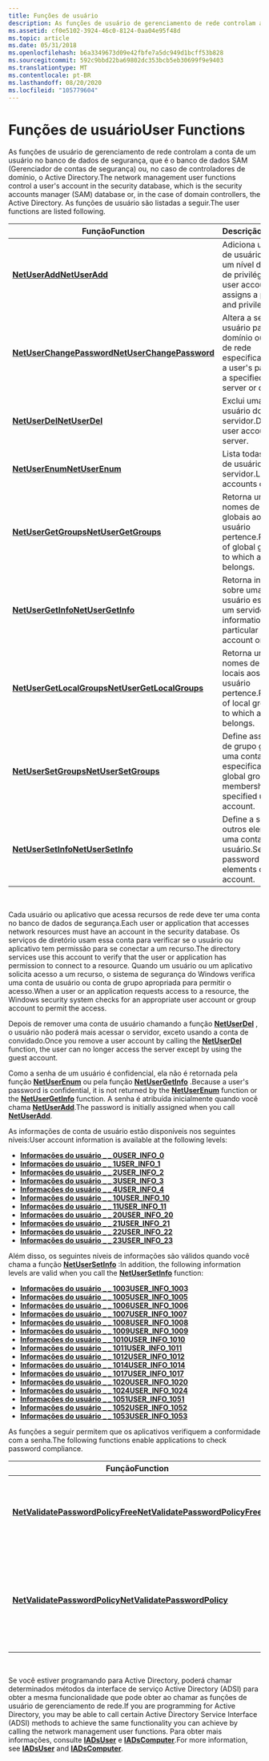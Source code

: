 ```yaml
---
title: Funções de usuário
description: As funções de usuário de gerenciamento de rede controlam a conta de um usuário no banco de dados de segurança, que é o banco de dados SAM (Gerenciador de contas de segurança) ou, no caso de controladores de domínio, o Active Directory. As funções de usuário são listadas a seguir.
ms.assetid: cf0e5102-3924-46c0-8124-0aa04e95f48d
ms.topic: article
ms.date: 05/31/2018
ms.openlocfilehash: b6a3349673d09e42fbfe7a5dc949d1bcff53b828
ms.sourcegitcommit: 592c9bbd22ba69802dc353bcb5eb30699f9e9403
ms.translationtype: MT
ms.contentlocale: pt-BR
ms.lasthandoff: 08/20/2020
ms.locfileid: "105779604"
---
```

# <a name="user-functions"></a><span data-ttu-id="511ca-104">Funções de usuário</span><span class="sxs-lookup"><span data-stu-id="511ca-104">User Functions</span></span>

<span data-ttu-id="511ca-105">As funções de usuário de gerenciamento de rede controlam a conta de um usuário no banco de dados de segurança, que é o banco de dados SAM (Gerenciador de contas de segurança) ou, no caso de controladores de domínio, o Active Directory.</span><span class="sxs-lookup"><span data-stu-id="511ca-105">The network management user functions control a user's account in the security database, which is the security accounts manager (SAM) database or, in the case of domain controllers, the Active Directory.</span></span> <span data-ttu-id="511ca-106">As funções de usuário são listadas a seguir.</span><span class="sxs-lookup"><span data-stu-id="511ca-106">The user functions are listed following.</span></span>



| <span data-ttu-id="511ca-107">Função</span><span class="sxs-lookup"><span data-stu-id="511ca-107">Function</span></span>                                               | <span data-ttu-id="511ca-108">Descrição</span><span class="sxs-lookup"><span data-stu-id="511ca-108">Description</span></span>                                                         |
|--------------------------------------------------------|---------------------------------------------------------------------|
| [<span data-ttu-id="511ca-109">**NetUserAdd**</span><span class="sxs-lookup"><span data-stu-id="511ca-109">**NetUserAdd**</span></span>](/windows/desktop/api/Lmaccess/nf-lmaccess-netuseradd)                       | <span data-ttu-id="511ca-110">Adiciona uma conta de usuário e atribui um nível de senha e de privilégio.</span><span class="sxs-lookup"><span data-stu-id="511ca-110">Adds a user account and assigns a password and privilege level.</span></span>     |
| [<span data-ttu-id="511ca-111">**NetUserChangePassword**</span><span class="sxs-lookup"><span data-stu-id="511ca-111">**NetUserChangePassword**</span></span>](/windows/desktop/api/Lmaccess/nf-lmaccess-netuserchangepassword) | <span data-ttu-id="511ca-112">Altera a senha de um usuário para um domínio ou servidor de rede especificado.</span><span class="sxs-lookup"><span data-stu-id="511ca-112">Changes a user's password for a specified network server or domain.</span></span> |
| [<span data-ttu-id="511ca-113">**NetUserDel**</span><span class="sxs-lookup"><span data-stu-id="511ca-113">**NetUserDel**</span></span>](/windows/desktop/api/Lmaccess/nf-lmaccess-netuserdel)                       | <span data-ttu-id="511ca-114">Exclui uma conta de usuário do servidor.</span><span class="sxs-lookup"><span data-stu-id="511ca-114">Deletes a user account from the server.</span></span>                             |
| [<span data-ttu-id="511ca-115">**NetUserEnum**</span><span class="sxs-lookup"><span data-stu-id="511ca-115">**NetUserEnum**</span></span>](/windows/desktop/api/Lmaccess/nf-lmaccess-netuserenum)                     | <span data-ttu-id="511ca-116">Lista todas as contas de usuário em um servidor.</span><span class="sxs-lookup"><span data-stu-id="511ca-116">Lists all user accounts on a server.</span></span>                                |
| [<span data-ttu-id="511ca-117">**NetUserGetGroups**</span><span class="sxs-lookup"><span data-stu-id="511ca-117">**NetUserGetGroups**</span></span>](/windows/desktop/api/Lmaccess/nf-lmaccess-netusergetgroups)           | <span data-ttu-id="511ca-118">Retorna uma lista de nomes de grupos globais aos quais um usuário pertence.</span><span class="sxs-lookup"><span data-stu-id="511ca-118">Returns a list of global group names to which a user belongs.</span></span>       |
| [<span data-ttu-id="511ca-119">**NetUserGetInfo**</span><span class="sxs-lookup"><span data-stu-id="511ca-119">**NetUserGetInfo**</span></span>](/windows/desktop/api/Lmaccess/nf-lmaccess-netusergetinfo)               | <span data-ttu-id="511ca-120">Retorna informações sobre uma conta de usuário específica em um servidor.</span><span class="sxs-lookup"><span data-stu-id="511ca-120">Returns information about a particular user account on a server.</span></span>    |
| [<span data-ttu-id="511ca-121">**NetUserGetLocalGroups**</span><span class="sxs-lookup"><span data-stu-id="511ca-121">**NetUserGetLocalGroups**</span></span>](/windows/desktop/api/Lmaccess/nf-lmaccess-netusergetlocalgroups) | <span data-ttu-id="511ca-122">Retorna uma lista de nomes de grupos locais aos quais um usuário pertence.</span><span class="sxs-lookup"><span data-stu-id="511ca-122">Returns a list of local group names to which a user belongs.</span></span>        |
| [<span data-ttu-id="511ca-123">**NetUserSetGroups**</span><span class="sxs-lookup"><span data-stu-id="511ca-123">**NetUserSetGroups**</span></span>](/windows/desktop/api/Lmaccess/nf-lmaccess-netusersetgroups)           | <span data-ttu-id="511ca-124">Define associações de grupo global para uma conta de usuário especificada.</span><span class="sxs-lookup"><span data-stu-id="511ca-124">Sets global group memberships for a specified user account.</span></span>         |
| [<span data-ttu-id="511ca-125">**NetUserSetInfo**</span><span class="sxs-lookup"><span data-stu-id="511ca-125">**NetUserSetInfo**</span></span>](/windows/desktop/api/Lmaccess/nf-lmaccess-netusersetinfo)               | <span data-ttu-id="511ca-126">Define a senha e outros elementos de uma conta de usuário.</span><span class="sxs-lookup"><span data-stu-id="511ca-126">Sets the password and other elements of a user account.</span></span>             |



 

<span data-ttu-id="511ca-127">Cada usuário ou aplicativo que acessa recursos de rede deve ter uma conta no banco de dados de segurança.</span><span class="sxs-lookup"><span data-stu-id="511ca-127">Each user or application that accesses network resources must have an account in the security database.</span></span> <span data-ttu-id="511ca-128">Os serviços de diretório usam essa conta para verificar se o usuário ou aplicativo tem permissão para se conectar a um recurso.</span><span class="sxs-lookup"><span data-stu-id="511ca-128">The directory services use this account to verify that the user or application has permission to connect to a resource.</span></span> <span data-ttu-id="511ca-129">Quando um usuário ou um aplicativo solicita acesso a um recurso, o sistema de segurança do Windows verifica uma conta de usuário ou conta de grupo apropriada para permitir o acesso.</span><span class="sxs-lookup"><span data-stu-id="511ca-129">When a user or an application requests access to a resource, the Windows security system checks for an appropriate user account or group account to permit the access.</span></span>

<span data-ttu-id="511ca-130">Depois de remover uma conta de usuário chamando a função [**NetUserDel**](/windows/desktop/api/Lmaccess/nf-lmaccess-netuserdel) , o usuário não poderá mais acessar o servidor, exceto usando a conta de convidado.</span><span class="sxs-lookup"><span data-stu-id="511ca-130">Once you remove a user account by calling the [**NetUserDel**](/windows/desktop/api/Lmaccess/nf-lmaccess-netuserdel) function, the user can no longer access the server except by using the guest account.</span></span>

<span data-ttu-id="511ca-131">Como a senha de um usuário é confidencial, ela não é retornada pela função [**NetUserEnum**](/windows/desktop/api/Lmaccess/nf-lmaccess-netuserenum) ou pela função [**NetUserGetInfo**](/windows/desktop/api/Lmaccess/nf-lmaccess-netusergetinfo) .</span><span class="sxs-lookup"><span data-stu-id="511ca-131">Because a user's password is confidential, it is not returned by the [**NetUserEnum**](/windows/desktop/api/Lmaccess/nf-lmaccess-netuserenum) function or the [**NetUserGetInfo**](/windows/desktop/api/Lmaccess/nf-lmaccess-netusergetinfo) function.</span></span> <span data-ttu-id="511ca-132">A senha é atribuída inicialmente quando você chama [**NetUserAdd**](/windows/desktop/api/Lmaccess/nf-lmaccess-netuseradd).</span><span class="sxs-lookup"><span data-stu-id="511ca-132">The password is initially assigned when you call [**NetUserAdd**](/windows/desktop/api/Lmaccess/nf-lmaccess-netuseradd).</span></span>

<span data-ttu-id="511ca-133">As informações de conta de usuário estão disponíveis nos seguintes níveis:</span><span class="sxs-lookup"><span data-stu-id="511ca-133">User account information is available at the following levels:</span></span>

-   [<span data-ttu-id="511ca-134">**Informações do usuário \_ \_ 0**</span><span class="sxs-lookup"><span data-stu-id="511ca-134">**USER\_INFO\_0**</span></span>](/windows/desktop/api/Lmaccess/ns-lmaccess-user_info_0)
-   [<span data-ttu-id="511ca-135">**Informações do usuário \_ \_ 1**</span><span class="sxs-lookup"><span data-stu-id="511ca-135">**USER\_INFO\_1**</span></span>](/windows/desktop/api/Lmaccess/ns-lmaccess-user_info_1)
-   [<span data-ttu-id="511ca-136">**Informações do usuário \_ \_ 2**</span><span class="sxs-lookup"><span data-stu-id="511ca-136">**USER\_INFO\_2**</span></span>](/windows/desktop/api/Lmaccess/ns-lmaccess-user_info_2)
-   [<span data-ttu-id="511ca-137">**Informações do usuário \_ \_ 3**</span><span class="sxs-lookup"><span data-stu-id="511ca-137">**USER\_INFO\_3**</span></span>](/windows/desktop/api/Lmaccess/ns-lmaccess-user_info_3)
-   [<span data-ttu-id="511ca-138">**Informações do usuário \_ \_ 4**</span><span class="sxs-lookup"><span data-stu-id="511ca-138">**USER\_INFO\_4**</span></span>](/windows/desktop/api/Lmaccess/ns-lmaccess-user_info_4)
-   [<span data-ttu-id="511ca-139">**Informações do usuário \_ \_ 10**</span><span class="sxs-lookup"><span data-stu-id="511ca-139">**USER\_INFO\_10**</span></span>](/windows/desktop/api/Lmaccess/ns-lmaccess-user_info_10)
-   [<span data-ttu-id="511ca-140">**Informações do usuário \_ \_ 11**</span><span class="sxs-lookup"><span data-stu-id="511ca-140">**USER\_INFO\_11**</span></span>](/windows/desktop/api/Lmaccess/ns-lmaccess-user_info_11)
-   [<span data-ttu-id="511ca-141">**Informações do usuário \_ \_ 20**</span><span class="sxs-lookup"><span data-stu-id="511ca-141">**USER\_INFO\_20**</span></span>](/windows/desktop/api/Lmaccess/ns-lmaccess-user_info_20)
-   [<span data-ttu-id="511ca-142">**Informações do usuário \_ \_ 21**</span><span class="sxs-lookup"><span data-stu-id="511ca-142">**USER\_INFO\_21**</span></span>](/windows/desktop/api/Lmaccess/ns-lmaccess-user_info_21)
-   [<span data-ttu-id="511ca-143">**Informações do usuário \_ \_ 22**</span><span class="sxs-lookup"><span data-stu-id="511ca-143">**USER\_INFO\_22**</span></span>](/windows/desktop/api/Lmaccess/ns-lmaccess-user_info_22)
-   [<span data-ttu-id="511ca-144">**Informações do usuário \_ \_ 23**</span><span class="sxs-lookup"><span data-stu-id="511ca-144">**USER\_INFO\_23**</span></span>](/windows/desktop/api/Lmaccess/ns-lmaccess-user_info_23)

<span data-ttu-id="511ca-145">Além disso, os seguintes níveis de informações são válidos quando você chama a função [**NetUserSetInfo**](/windows/desktop/api/Lmaccess/nf-lmaccess-netusersetinfo) :</span><span class="sxs-lookup"><span data-stu-id="511ca-145">In addition, the following information levels are valid when you call the [**NetUserSetInfo**](/windows/desktop/api/Lmaccess/nf-lmaccess-netusersetinfo) function:</span></span>

-   [<span data-ttu-id="511ca-146">**Informações do usuário \_ \_ 1003**</span><span class="sxs-lookup"><span data-stu-id="511ca-146">**USER\_INFO\_1003**</span></span>](/windows/desktop/api/Lmaccess/ns-lmaccess-user_info_1003)
-   [<span data-ttu-id="511ca-147">**Informações do usuário \_ \_ 1005**</span><span class="sxs-lookup"><span data-stu-id="511ca-147">**USER\_INFO\_1005**</span></span>](/windows/desktop/api/Lmaccess/ns-lmaccess-user_info_1005)
-   [<span data-ttu-id="511ca-148">**Informações do usuário \_ \_ 1006**</span><span class="sxs-lookup"><span data-stu-id="511ca-148">**USER\_INFO\_1006**</span></span>](/windows/desktop/api/Lmaccess/ns-lmaccess-user_info_1006)
-   [<span data-ttu-id="511ca-149">**Informações do usuário \_ \_ 1007**</span><span class="sxs-lookup"><span data-stu-id="511ca-149">**USER\_INFO\_1007**</span></span>](/windows/desktop/api/Lmaccess/ns-lmaccess-user_info_1007)
-   [<span data-ttu-id="511ca-150">**Informações do usuário \_ \_ 1008**</span><span class="sxs-lookup"><span data-stu-id="511ca-150">**USER\_INFO\_1008**</span></span>](/windows/desktop/api/Lmaccess/ns-lmaccess-user_info_1008)
-   [<span data-ttu-id="511ca-151">**Informações do usuário \_ \_ 1009**</span><span class="sxs-lookup"><span data-stu-id="511ca-151">**USER\_INFO\_1009**</span></span>](/windows/desktop/api/Lmaccess/ns-lmaccess-user_info_1009)
-   [<span data-ttu-id="511ca-152">**Informações do usuário \_ \_ 1010**</span><span class="sxs-lookup"><span data-stu-id="511ca-152">**USER\_INFO\_1010**</span></span>](/windows/desktop/api/Lmaccess/ns-lmaccess-user_info_1010)
-   [<span data-ttu-id="511ca-153">**Informações do usuário \_ \_ 1011**</span><span class="sxs-lookup"><span data-stu-id="511ca-153">**USER\_INFO\_1011**</span></span>](/windows/desktop/api/Lmaccess/ns-lmaccess-user_info_1011)
-   [<span data-ttu-id="511ca-154">**Informações do usuário \_ \_ 1012**</span><span class="sxs-lookup"><span data-stu-id="511ca-154">**USER\_INFO\_1012**</span></span>](/windows/desktop/api/Lmaccess/ns-lmaccess-user_info_1012)
-   [<span data-ttu-id="511ca-155">**Informações do usuário \_ \_ 1014**</span><span class="sxs-lookup"><span data-stu-id="511ca-155">**USER\_INFO\_1014**</span></span>](/windows/desktop/api/Lmaccess/ns-lmaccess-user_info_1014)
-   [<span data-ttu-id="511ca-156">**Informações do usuário \_ \_ 1017**</span><span class="sxs-lookup"><span data-stu-id="511ca-156">**USER\_INFO\_1017**</span></span>](/windows/desktop/api/Lmaccess/ns-lmaccess-user_info_1017)
-   [<span data-ttu-id="511ca-157">**Informações do usuário \_ \_ 1020**</span><span class="sxs-lookup"><span data-stu-id="511ca-157">**USER\_INFO\_1020**</span></span>](/windows/desktop/api/Lmaccess/ns-lmaccess-user_info_1020)
-   [<span data-ttu-id="511ca-158">**Informações do usuário \_ \_ 1024**</span><span class="sxs-lookup"><span data-stu-id="511ca-158">**USER\_INFO\_1024**</span></span>](/windows/desktop/api/Lmaccess/ns-lmaccess-user_info_1024)
-   [<span data-ttu-id="511ca-159">**Informações do usuário \_ \_ 1051**</span><span class="sxs-lookup"><span data-stu-id="511ca-159">**USER\_INFO\_1051**</span></span>](/windows/desktop/api/Lmaccess/ns-lmaccess-user_info_1051)
-   [<span data-ttu-id="511ca-160">**Informações do usuário \_ \_ 1052**</span><span class="sxs-lookup"><span data-stu-id="511ca-160">**USER\_INFO\_1052**</span></span>](/windows/desktop/api/Lmaccess/ns-lmaccess-user_info_1052)
-   [<span data-ttu-id="511ca-161">**Informações do usuário \_ \_ 1053**</span><span class="sxs-lookup"><span data-stu-id="511ca-161">**USER\_INFO\_1053**</span></span>](/windows/desktop/api/Lmaccess/ns-lmaccess-user_info_1053)

<span data-ttu-id="511ca-162">As funções a seguir permitem que os aplicativos verifiquem a conformidade com a senha.</span><span class="sxs-lookup"><span data-stu-id="511ca-162">The following functions enable applications to check password compliance.</span></span>



| <span data-ttu-id="511ca-163">Função</span><span class="sxs-lookup"><span data-stu-id="511ca-163">Function</span></span>                                                               | <span data-ttu-id="511ca-164">Descrição</span><span class="sxs-lookup"><span data-stu-id="511ca-164">Description</span></span>                                                                                                |
|------------------------------------------------------------------------|------------------------------------------------------------------------------------------------------------|
| [<span data-ttu-id="511ca-165">**NetValidatePasswordPolicyFree**</span><span class="sxs-lookup"><span data-stu-id="511ca-165">**NetValidatePasswordPolicyFree**</span></span>](/windows/desktop/api/Lmaccess/nf-lmaccess-netvalidatepasswordpolicyfree) | <span data-ttu-id="511ca-166">Libera a memória alocada pela função [**NetValidatePasswordPolicy**](/windows/desktop/api/Lmaccess/nf-lmaccess-netvalidatepasswordpolicy) .</span><span class="sxs-lookup"><span data-stu-id="511ca-166">Frees the memory allocated by the [**NetValidatePasswordPolicy**](/windows/desktop/api/Lmaccess/nf-lmaccess-netvalidatepasswordpolicy) function.</span></span> |
| [<span data-ttu-id="511ca-167">**NetValidatePasswordPolicy**</span><span class="sxs-lookup"><span data-stu-id="511ca-167">**NetValidatePasswordPolicy**</span></span>](/windows/desktop/api/Lmaccess/nf-lmaccess-netvalidatepasswordpolicy)         | <span data-ttu-id="511ca-168">Verifica se as senhas atendem à complexidade, à duração, ao comprimento mínimo e aos requisitos de reutilização de histórico.</span><span class="sxs-lookup"><span data-stu-id="511ca-168">Verifies that passwords meet complexity, aging, minimum length, and history reuse requirements.</span></span>            |



 

<span data-ttu-id="511ca-169">Se você estiver programando para Active Directory, poderá chamar determinados métodos da interface de serviço Active Directory (ADSI) para obter a mesma funcionalidade que pode obter ao chamar as funções de usuário de gerenciamento de rede.</span><span class="sxs-lookup"><span data-stu-id="511ca-169">If you are programming for Active Directory, you may be able to call certain Active Directory Service Interface (ADSI) methods to achieve the same functionality you can achieve by calling the network management user functions.</span></span> <span data-ttu-id="511ca-170">Para obter mais informações, consulte [**IADsUser**](/windows/desktop/api/iads/nn-iads-iadsuser) e [**IADsComputer**](/windows/desktop/api/iads/nn-iads-iadscomputer).</span><span class="sxs-lookup"><span data-stu-id="511ca-170">For more information, see [**IADsUser**](/windows/desktop/api/iads/nn-iads-iadsuser) and [**IADsComputer**](/windows/desktop/api/iads/nn-iads-iadscomputer).</span></span>

 

 